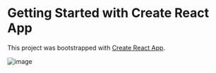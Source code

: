 # Getting Started with Create React App

This project was bootstrapped with [Create React App](https://github.com/facebook/create-react-app).

![image](https://user-images.githubusercontent.com/92806898/177530590-09de788d-aa38-4e19-82b7-d8de7f9ac1e8.png)

